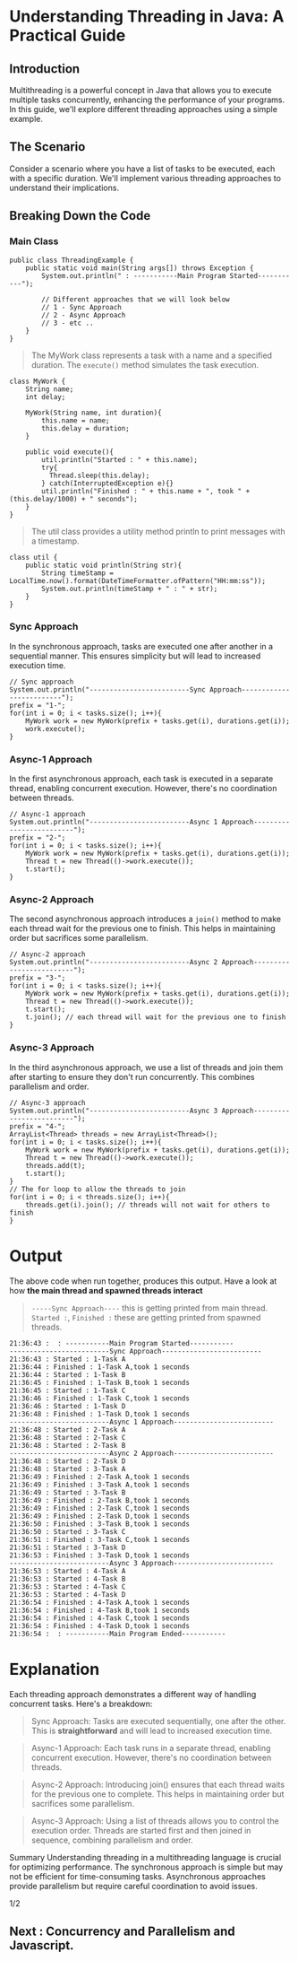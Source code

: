 # Understanding Threading in Java: A Practical Guide
## Introduction
Multithreading is a powerful concept in Java that allows you to execute multiple tasks concurrently, enhancing the performance of your programs. In this guide, we'll explore different threading approaches using a simple example.

## The Scenario
Consider a scenario where you have a list of tasks to be executed, each with a specific duration. We'll implement various threading approaches to understand their implications.

## Breaking Down the Code

### Main Class
```
public class ThreadingExample {
    public static void main(String args[]) throws Exception {
        System.out.println(" : -----------Main Program Started-----------");
        
        // Different approaches that we will look below
        // 1 - Sync Approach
        // 2 - Async Approach
        // 3 - etc ..
    }
}
```

> The MyWork class represents a task with a name and a specified duration. The ```execute()``` method simulates the task execution.
```
class MyWork {
    String name;
    int delay;
    
    MyWork(String name, int duration){
        this.name = name;
        this.delay = duration;   
    }

    public void execute(){
        util.println("Started : " + this.name);
        try{
          Thread.sleep(this.delay);
        } catch(InterruptedException e){}
        util.println("Finished : " + this.name + ", took " + (this.delay/1000) + " seconds");
    }
}
```

> The util class provides a utility method println to print messages with a timestamp.
```
class util {
    public static void println(String str){
        String timeStamp = LocalTime.now().format(DateTimeFormatter.ofPattern("HH:mm:ss"));
        System.out.println(timeStamp + " : " + str);
    }
}
```

### Sync Approach
In the synchronous approach, tasks are executed one after another in a sequential manner. This ensures simplicity but will lead to increased execution time.

```
// Sync approach
System.out.println("-------------------------Sync Approach-------------------------");
prefix = "1-";
for(int i = 0; i < tasks.size(); i++){
    MyWork work = new MyWork(prefix + tasks.get(i), durations.get(i));
    work.execute();
}
```

### Async-1 Approach
In the first asynchronous approach, each task is executed in a separate thread, enabling concurrent execution. However, there's no coordination between threads.

```
// Async-1 approach
System.out.println("-------------------------Async 1 Approach-------------------------");
prefix = "2-";
for(int i = 0; i < tasks.size(); i++){
    MyWork work = new MyWork(prefix + tasks.get(i), durations.get(i));
    Thread t = new Thread(()->work.execute());
    t.start();
}
```

### Async-2 Approach
The second asynchronous approach introduces a ```join()``` method to make each thread wait for the previous one to finish. This helps in maintaining order but sacrifices some parallelism.

```
// Async-2 approach
System.out.println("-------------------------Async 2 Approach-------------------------");
prefix = "3-";
for(int i = 0; i < tasks.size(); i++){
    MyWork work = new MyWork(prefix + tasks.get(i), durations.get(i));
    Thread t = new Thread(()->work.execute());
    t.start();
    t.join(); // each thread will wait for the previous one to finish
}
```

### Async-3 Approach
In the third asynchronous approach, we use a list of threads and join them after starting to ensure they don't run concurrently. This combines parallelism and order.

```
// Async-3 approach
System.out.println("-------------------------Async 3 Approach-------------------------");
prefix = "4-";
ArrayList<Thread> threads = new ArrayList<Thread>(); 
for(int i = 0; i < tasks.size(); i++){
    MyWork work = new MyWork(prefix + tasks.get(i), durations.get(i));
    Thread t = new Thread(()->work.execute());
    threads.add(t);
    t.start();
}
// The for loop to allow the threads to join
for(int i = 0; i < threads.size(); i++){
    threads.get(i).join(); // threads will not wait for others to finish
}
```

# Output
The above code when run together, produces this output. Have a look at how **the main thread and spawned threads interact**
> ```-----Sync Approach----``` this is getting printed from main thread.
> ```Started :```, ```Finished :``` these are getting printed from spawned threads.

```
21:36:43 :  : -----------Main Program Started-----------
-------------------------Sync Approach-------------------------
21:36:43 : Started : 1-Task A
21:36:44 : Finished : 1-Task A,took 1 seconds
21:36:44 : Started : 1-Task B
21:36:45 : Finished : 1-Task B,took 1 seconds
21:36:45 : Started : 1-Task C
21:36:46 : Finished : 1-Task C,took 1 seconds
21:36:46 : Started : 1-Task D
21:36:48 : Finished : 1-Task D,took 1 seconds
-------------------------Async 1 Approach-------------------------
21:36:48 : Started : 2-Task A
21:36:48 : Started : 2-Task C
21:36:48 : Started : 2-Task B
-------------------------Async 2 Approach-------------------------
21:36:48 : Started : 2-Task D
21:36:48 : Started : 3-Task A
21:36:49 : Finished : 2-Task A,took 1 seconds
21:36:49 : Finished : 3-Task A,took 1 seconds
21:36:49 : Started : 3-Task B
21:36:49 : Finished : 2-Task B,took 1 seconds
21:36:49 : Finished : 2-Task C,took 1 seconds
21:36:49 : Finished : 2-Task D,took 1 seconds
21:36:50 : Finished : 3-Task B,took 1 seconds
21:36:50 : Started : 3-Task C
21:36:51 : Finished : 3-Task C,took 1 seconds
21:36:51 : Started : 3-Task D
21:36:53 : Finished : 3-Task D,took 1 seconds
-------------------------Async 3 Approach-------------------------
21:36:53 : Started : 4-Task A
21:36:53 : Started : 4-Task B
21:36:53 : Started : 4-Task C
21:36:53 : Started : 4-Task D
21:36:54 : Finished : 4-Task A,took 1 seconds
21:36:54 : Finished : 4-Task B,took 1 seconds
21:36:54 : Finished : 4-Task C,took 1 seconds
21:36:54 : Finished : 4-Task D,took 1 seconds
21:36:54 :  : -----------Main Program Ended-----------
```

# Explanation
Each threading approach demonstrates a different way of handling concurrent tasks. Here's a breakdown:

> Sync Approach: Tasks are executed sequentially, one after the other. This is **straightforward** and will lead to increased execution time.

> Async-1 Approach: Each task runs in a separate thread, enabling concurrent execution. However, there's no coordination between threads.

> Async-2 Approach: Introducing join() ensures that each thread waits for the previous one to complete. This helps in maintaining order but sacrifices some parallelism.

> Async-3 Approach: Using a list of threads allows you to control the execution order. Threads are started first and then joined in sequence, combining parallelism and order.

Summary
Understanding threading in a multithreading language is crucial for optimizing performance. The synchronous approach is simple but may not be efficient for time-consuming tasks. Asynchronous approaches provide parallelism but require careful coordination to avoid issues.

1/2
## Next : Concurrency and Parallelism and Javascript.
